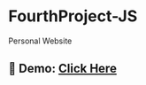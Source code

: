 # FourthProject-JS
Personal Website

<h2>🌟 Demo: <a href="https://reza-shirali.github.io/FourthProject-JS/">Click Here</a></h2>
